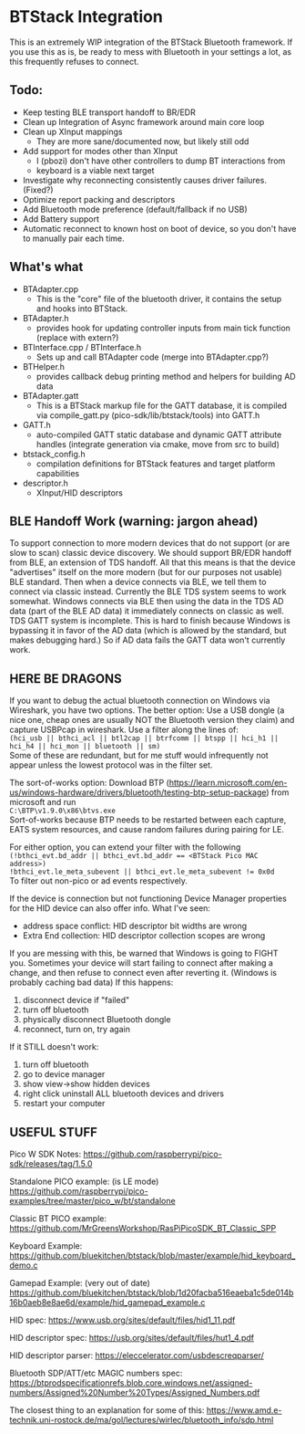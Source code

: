 # BTStack Integration

This is an extremely WIP integration of the BTStack Bluetooth framework.
If you use this as is, be ready to mess with Bluetooth in your settings a lot, as this frequently refuses to connect.

## Todo:
- Keep testing BLE transport handoff to BR/EDR
- Clean up Integration of Async framework around main core loop
- Clean up XInput mappings
  - They are more sane/documented now, but likely still odd
- Add support for modes other than XInput
  - I (pbozi) don't have other controllers to dump BT interactions from
  - keyboard is a viable next target
- Investigate why reconnecting consistently causes driver failures. (Fixed?)
- Optimize report packing and descriptors
- Add Bluetooth mode preference (default/fallback if no USB)
- Add Battery support
- Automatic reconnect to known host on boot of device, so you don't have to manually pair each time.


## What's what

- BTAdapter.cpp
  - This is the "core" file of the bluetooth driver, it contains the setup and hooks into BTStack.
- BTAdapter.h 
  - provides hook for updating controller inputs from main tick function (replace with extern?)
- BTInterface.cpp / BTInterface.h
  - Sets up and call BTAdapter code (merge into BTAdapter.cpp?)
- BTHelper.h
  - provides callback debug printing method and helpers for building AD data
- BTAdapter.gatt
  - This is a BTStack markup file for the GATT database, it is compiled via compile_gatt.py (pico-sdk/lib/btstack/tools) into GATT.h
- GATT.h
  - auto-compiled GATT static database and dynamic GATT attribute handles (integrate generation via cmake, move from src to build)
- btstack_config.h
  - compilation definitions for BTStack features and target platform capabilities
- descriptor.h
  - XInput/HID descriptors

## BLE Handoff Work (warning: jargon ahead)

To support connection to more modern devices that do not support (or are slow to scan) classic device discovery. We should support BR/EDR handoff from BLE, an extension of TDS handoff. All that this means is that the device "advertises" itself on the more modern (but for our purposes not usable) BLE standard. Then when a device connects via BLE, we tell them to connect via classic instead. Currently the BLE TDS system seems to work somewhat. Windows connects via BLE then using the data in the TDS AD data (part of the BLE AD data) it immediately connects on classic as well. TDS GATT system is incomplete. This is hard to finish because Windows is bypassing it in favor of the AD data (which is allowed by the standard, but makes debugging hard.) So if AD data fails the GATT data won't currently work. 

## HERE BE DRAGONS

If you want to debug the actual bluetooth connection on Windows via Wireshark, you have two options.
The better option: Use a USB dongle (a nice one, cheap ones are usually NOT the Bluetooth version they claim) and capture USBPcap in wireshark.
Use a filter along the lines of:\
```(hci_usb || bthci_acl || btl2cap || btrfcomm || btspp || hci_h1 || hci_h4 || hci_mon || bluetooth || sm)```\
Some of these are redundant, but for me stuff would infrequently not appear unless the lowest protocol was in the filter set.

The sort-of-works option: Download BTP (https://learn.microsoft.com/en-us/windows-hardware/drivers/bluetooth/testing-btp-setup-package) from microsoft and run\
```C:\BTP\v1.9.0\x86\btvs.exe```\
Sort-of-works because BTP needs to be restarted between each capture, EATS system resources, and cause random failures during pairing for LE.

For either option, you can extend your filter with the following\
```(!bthci_evt.bd_addr || bthci_evt.bd_addr == <BTStack Pico MAC address>)```\
```!bthci_evt.le_meta_subevent || bthci_evt.le_meta_subevent != 0x0d```\
To filter out non-pico or ad events respectively.

If the device is connection but not functioning Device Manager properties for the HID device can also offer info.
What I've seen: 
- address space conflict: HID descriptor bit widths are wrong
- Extra End collection: HID descriptor collection scopes are wrong


If you are messing with this, be warned that Windows is going to FIGHT you.
Sometimes your device will start failing to connect after making a change, and then refuse to connect even after reverting it. (Windows is probably caching bad data)
If this happens:
1) disconnect device if "failed"
2) turn off bluetooth
3) physically disconnect Bluetooth dongle
4) reconnect, turn on, try again

If it STILL doesn't work:
1) turn off bluetooth
2) go to device manager
3) show view->show hidden devices
4) right click uninstall ALL bluetooth devices and drivers
5) restart your computer


## USEFUL STUFF

Pico W SDK Notes:
https://github.com/raspberrypi/pico-sdk/releases/tag/1.5.0

Standalone PICO example: (is LE mode)
https://github.com/raspberrypi/pico-examples/tree/master/pico_w/bt/standalone

Classic BT PICO example:
https://github.com/MrGreensWorkshop/RasPiPicoSDK_BT_Classic_SPP

Keyboard Example:
https://github.com/bluekitchen/btstack/blob/master/example/hid_keyboard_demo.c

Gamepad Example: (very out of date)
https://github.com/bluekitchen/btstack/blob/1d20facba516eaeba1c5de014b16b0aeb8e8ae6d/example/hid_gamepad_example.c

HID spec:
https://www.usb.org/sites/default/files/hid1_11.pdf

HID descriptor spec:
https://usb.org/sites/default/files/hut1_4.pdf

HID descriptor parser:
https://eleccelerator.com/usbdescreqparser/

Bluetooth SDP/ATT/etc MAGIC numbers spec:
https://btprodspecificationrefs.blob.core.windows.net/assigned-numbers/Assigned%20Number%20Types/Assigned_Numbers.pdf

The closest thing to an explanation for some of this:
https://www.amd.e-technik.uni-rostock.de/ma/gol/lectures/wirlec/bluetooth_info/sdp.html